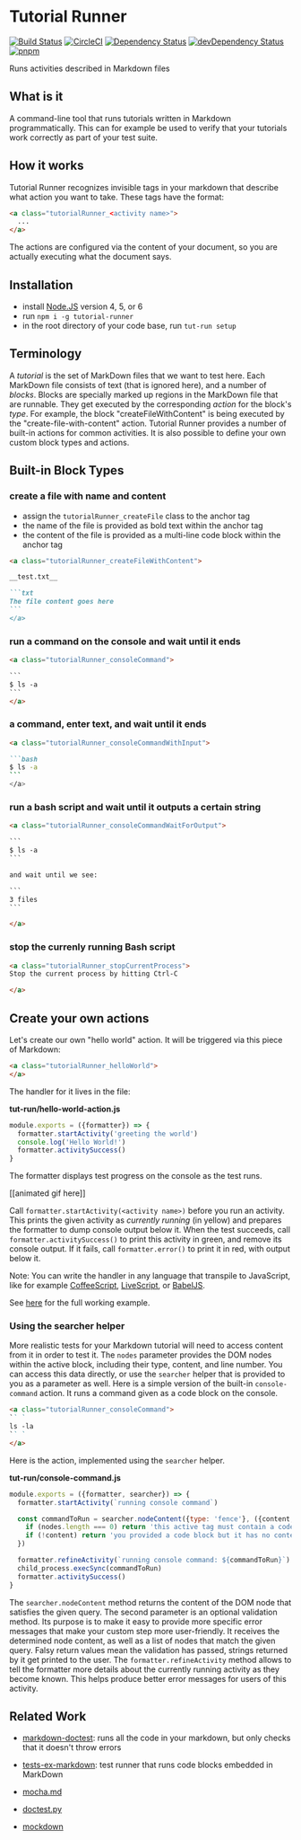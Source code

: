 # Tutorial Runner

[![Build Status](https://travis-ci.org/Originate/tutorial-runner.svg?branch=master)](https://travis-ci.org/Originate/tutorial-runner)
[![CircleCI](https://circleci.com/gh/Originate/tutorial-runner.svg?style=shield&circle-token=9ce35ed1cb30eb92c08211015f019fde2a0973a1)](https://circleci.com/gh/Originate/tutorial-runner)
[![Dependency Status](https://david-dm.org/originate/tutorial-runner.svg)](https://david-dm.org/originate/tutorial-runner)
[![devDependency Status](https://david-dm.org/originate/tutorial-runner/dev-status.svg)](https://david-dm.org/originate/tutorial-runner#info=devDependencies)
[![pnpm](https://img.shields.io/badge/pnpm-compatible-brightgreen.svg)](https://github.com/rstacruz/pnpm)



Runs activities described in Markdown files


## What is it

A command-line tool that runs tutorials written in Markdown programmatically.
This can for example be used to verify that your tutorials work correctly
as part of your test suite.


## How it works

Tutorial Runner recognizes invisible tags in your markdown
that describe what action you want to take.
These tags have the format:

```html
<a class="tutorialRunner_<activity name>">
  ...
</a>
```

The actions are configured via the content of your document,
so you are actually executing what the document says.


## Installation

- install [Node.JS](https://nodejs.org) version 4, 5, or 6
- run `npm i -g tutorial-runner`
- in the root directory of your code base, run `tut-run setup`


## Terminology

A _tutorial_ is the set of MarkDown files that we want to test here.
Each MarkDown file consists of text (that is ignored here),
and a number of _blocks_.
Blocks are specially marked up regions in the MarkDown file that are runnable.
They get executed by the corresponding _action_ for the block's _type_.
For example, the block "createFileWithContent"
is being executed by the "create-file-with-content" action.
Tutorial Runner provides a number of built-in actions for common activities.
It is also possible to define your own custom block types and actions.


## Built-in Block Types


### create a file with name and content
* assign the `tutorialRunner_createFile` class to the anchor tag
* the name of the file is provided as bold text within the anchor tag
* the content of the file is provided as a multi-line code block within the anchor tag

```markdown
<a class="tutorialRunner_createFileWithContent">

__test.txt__

```txt
The file content goes here
`​``
</a>
```


### run a command on the console and wait until it ends

```markdown
<a class="tutorialRunner_consoleCommand">

`​``
$ ls -a
`​``
</a>
```


### a command, enter text, and wait until it ends

```markdown
<a class="tutorialRunner_consoleCommandWithInput">

```bash
$ ls -a
`​``
</a>
```


### run a bash script and wait until it outputs a certain string

```markdown
<a class="tutorialRunner_consoleCommandWaitForOutput">

`​``
$ ls -a
`​``

and wait until we see:

`​``
3 files
`​``

</a>
```


### stop the currenly running Bash script

```markdown
<a class="tutorialRunner_stopCurrentProcess">
Stop the current process by hitting Ctrl-C

</a>
```


## Create your own actions

Let's create our own "hello world" action.
It will be triggered via this piece of Markdown:

```markdown
<a class="tutorialRunner_helloWorld">
</a>
```

The handler for it lives in the file:

__tut-run/hello-world-action.js__

```javascript
module.exports = ({formatter}) => {
  formatter.startActivity('greeting the world')
  console.log('Hello World!')
  formatter.activitySuccess()
}
```

The formatter displays test progress on the console as the test runs.

[[animated gif here]]

Call `formatter.startActivity(<activity name>)` before you run an activity.
This prints the given activity as _currently running_ (in yellow)
and prepares the formatter to dump console output below it.
When the test succeeds, call `formatter.activitySuccess()`
to print this activity in green,
and remove its console output.
If it fails, call `formatter.error()` to print it in red,
with output below it.

Note: You can write the handler in any language that transpile to JavaScript,
like for example [CoffeeScript](), [LiveScript](), or [BabelJS]().

See [here](examples/custom-action) for the full working example.


### Using the searcher helper

More realistic tests for your Markdown tutorial
will need to access content from it
in order to test it.
The `nodes` parameter provides the DOM nodes within the active block,
including their type, content, and line number.
You can access this data directly,
or use the `searcher` helper that is provided to you as a parameter as well.
Here is a simple version of the built-in `console-command` action.
It runs a command given as a code block on the console.

````markdown
<a class="tutorialRunner_consoleCommand">
`` `
ls -la
`` `
</a>
````

Here is the action, implemented using the `searcher` helper.

__tut-run/console-command.js__

```javascript
module.exports = ({formatter, searcher}) => {
  formatter.startActivity(`running console command`)

  const commandToRun = searcher.nodeContent({type: 'fence'}, ({content, nodes}) => {
    if (nodes.length === 0) return 'this active tag must contain a code block with the command to run'
    if (!content) return 'you provided a code block but it has no content'
  })

  formatter.refineActivity(`running console command: ${commandToRun}`)
  child_process.execSync(commandToRun)
  formatter.activitySuccess()
}
```

The `searcher.nodeContent` method returns the content of the DOM node
that satisfies the given query.
The second parameter is an optional validation method.
Its purpose is to make it easy to provide more specific error messages
that make your custom step more user-friendly.
It receives the determined node content, as well as a list of nodes that match the given query.
Falsy return values mean the validation has passed,
strings returned by it get printed to the user.
The `formatter.refineActivity` method allows to tell the formatter
more details about the currently running activity as they become known.
This helps produce better error messages for users of this activity.


## Related Work

* [markdown-doctest](https://github.com/Widdershin/markdown-doctest):
  runs all the code in your markdown, but only checks that it doesn't throw errors

* [tests-ex-markdown](https://github.com/anko/tests-ex-markdown):
  test runner that runs code blocks embedded in MarkDown

* [mocha.md](https://github.com/sidorares/mocha.md)

* [doctest.py](https://docs.python.org/2/library/doctest.html#simple-usage-checking-examples-in-a-text-file)

* [mockdown](https://github.com/pjeby/mockdown)
